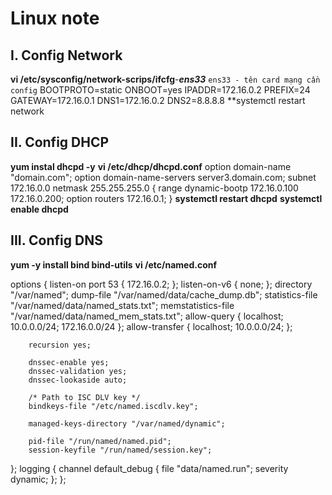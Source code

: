 # Linux note
## I. Config Network
**vi /etc/sysconfig/network-scrips/ifcfg**-***ens33*** `ens33 - tên card mạng cần config`
BOOTPROTO=static
ONBOOT=yes
IPADDR=172.16.0.2
PREFIX=24
GATEWAY=172.16.0.1
DNS1=172.16.0.2
DNS2=8.8.8.8
**systemctl restart network
## II. Config DHCP
**yum instal dhcpd -y**
**vi /etc/dhcp/dhcpd.conf**
option domain-name "domain.com";
option domain-name-servers server3.domain.com;
subnet 172.16.0.0 netmask 255.255.255.0 {
    range dynamic-bootp 172.16.0.100 172.16.0.200;
    option routers 172.16.0.1;
}
**systemctl restart dhcpd**
**systemctl enable dhcpd**
## III. Config DNS
**yum -y install bind bind-utils**
**vi /etc/named.conf**

options {
        listen-on port 53 { 172.16.0.2; };
        listen-on-v6 { none; };
        directory           "/var/named";
        dump-file           "/var/named/data/cache_dump.db";
        statistics-file     "/var/named/data/named_stats.txt";
        memstatistics-file  "/var/named/data/named_mem_stats.txt";
        allow-query         { localhost; 10.0.0.0/24; 172.16.0.0/24 };
        allow-transfer      { localhost; 10.0.0.0/24; };

        recursion yes;

        dnssec-enable yes;
        dnssec-validation yes;
        dnssec-lookaside auto;

        /* Path to ISC DLV key */
        bindkeys-file "/etc/named.iscdlv.key";

        managed-keys-directory "/var/named/dynamic";

        pid-file "/run/named/named.pid";
        session-keyfile "/run/named/session.key";
};
logging {
        channel default_debug {
                file "data/named.run";
                severity dynamic;
        };
};
